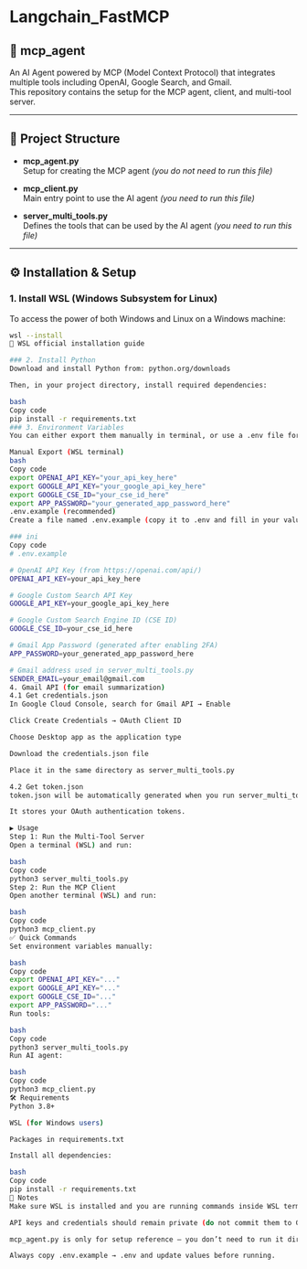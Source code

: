 # Langchain_FastMCP

## 🚀 mcp_agent

An AI Agent powered by MCP (Model Context Protocol) that integrates multiple tools including OpenAI, Google Search, and Gmail.  
This repository contains the setup for the MCP agent, client, and multi-tool server.

---

## 📂 Project Structure

- **mcp_agent.py**  
  Setup for creating the MCP agent *(you do not need to run this file)*  

- **mcp_client.py**  
  Main entry point to use the AI agent *(you need to run this file)*  

- **server_multi_tools.py**  
  Defines the tools that can be used by the AI agent *(you need to run this file)*  

---

## ⚙️ Installation & Setup

### 1. Install WSL (Windows Subsystem for Linux)
To access the power of both Windows and Linux on a Windows machine:

```bash
wsl --install
📖 WSL official installation guide

### 2. Install Python
Download and install Python from: python.org/downloads

Then, in your project directory, install required dependencies:

bash
Copy code
pip install -r requirements.txt
### 3. Environment Variables
You can either export them manually in terminal, or use a .env file for convenience.

Manual Export (WSL terminal)
bash
Copy code
export OPENAI_API_KEY="your_api_key_here"
export GOOGLE_API_KEY="your_google_api_key_here"
export GOOGLE_CSE_ID="your_cse_id_here"
export APP_PASSWORD="your_generated_app_password_here"
.env.example (recommended)
Create a file named .env.example (copy it to .env and fill in your values):

### ini
Copy code
# .env.example

# OpenAI API Key (from https://openai.com/api/)
OPENAI_API_KEY=your_api_key_here

# Google Custom Search API Key
GOOGLE_API_KEY=your_google_api_key_here

# Google Custom Search Engine ID (CSE ID)
GOOGLE_CSE_ID=your_cse_id_here

# Gmail App Password (generated after enabling 2FA)
APP_PASSWORD=your_generated_app_password_here

# Gmail address used in server_multi_tools.py
SENDER_EMAIL=your_email@gmail.com
4. Gmail API (for email summarization)
4.1 Get credentials.json
In Google Cloud Console, search for Gmail API → Enable

Click Create Credentials → OAuth Client ID

Choose Desktop app as the application type

Download the credentials.json file

Place it in the same directory as server_multi_tools.py

4.2 Get token.json
token.json will be automatically generated when you run server_multi_tools.py for the first time.

It stores your OAuth authentication tokens.

▶️ Usage
Step 1: Run the Multi-Tool Server
Open a terminal (WSL) and run:

bash
Copy code
python3 server_multi_tools.py
Step 2: Run the MCP Client
Open another terminal (WSL) and run:

bash
Copy code
python3 mcp_client.py
✅ Quick Commands
Set environment variables manually:

bash
Copy code
export OPENAI_API_KEY="..."
export GOOGLE_API_KEY="..."
export GOOGLE_CSE_ID="..."
export APP_PASSWORD="..."
Run tools:

bash
Copy code
python3 server_multi_tools.py
Run AI agent:

bash
Copy code
python3 mcp_client.py
🛠 Requirements
Python 3.8+

WSL (for Windows users)

Packages in requirements.txt

Install all dependencies:

bash
Copy code
pip install -r requirements.txt
📌 Notes
Make sure WSL is installed and you are running commands inside WSL terminal.

API keys and credentials should remain private (do not commit them to GitHub).

mcp_agent.py is only for setup reference — you don’t need to run it directly.

Always copy .env.example → .env and update values before running.

